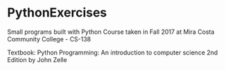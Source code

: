 # PythonExercises
Small programs built with Python
Course taken in Fall 2017 at Mira Costa Community College - CS-138

Textbook: Python Programming: An introduction to computer science 2nd Edition by John Zelle
